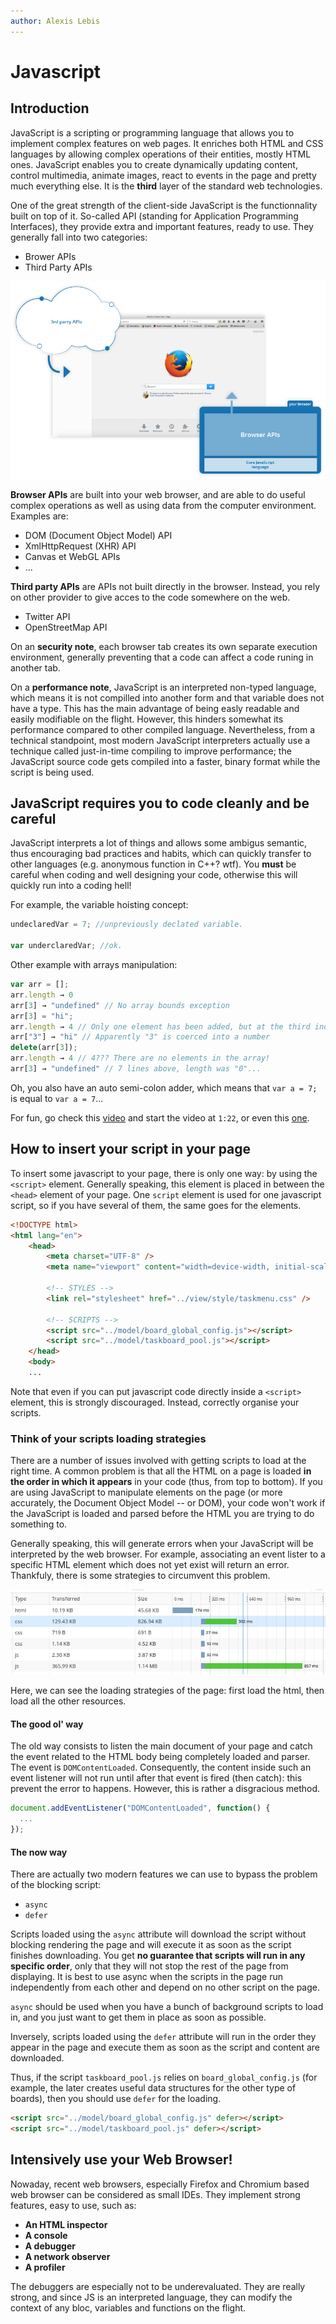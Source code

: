 ```yaml
---
author: Alexis Lebis
---
```

# Javascript 

## Introduction
JavaScript is a scripting or programming language that allows you to implement complex features on web pages. It enriches both HTML and CSS languages by allowing complex operations of their entities, mostly HTML ones. JavaScript enables you to create dynamically updating content, control multimedia, animate images, react to events in the page and pretty much everything else. It is the **third** layer of the standard web technologies.

One of the great strength of the client-side JavaScript is the functionnality built on top of it. So-called API (standing for Application Programming Interfaces), they provide extra and important features, ready to use. They generally fall into two categories:

* Brower APIs
* Third Party APIs

![The two main category of APIs](resources/browser_3rd_api.png)

**Browser APIs** are built into your web browser, and are able to do useful complex operations as well as using data from the computer environment. Examples are:
* DOM (Document Object Model) API
* XmlHttpRequest (XHR) API
* Canvas et WebGL APIs
* ...

**Third party APIs** are APIs not built directly in the browser. Instead, you rely on other provider to give acces to the code somewhere on the web.
* Twitter API
* OpenStreetMap API

On an **security note**, each browser tab creates its own separate execution environment, generally preventing that a code can affect a code runing in another tab.

On a **performance note**, JavaScript is an interpreted non-typed language, which means it is not compilled into another form and that variable does not have a type. This has the main advantage of being easly readable and easily modifiable on the flight. However, this hinders somewhat its performance compared to other compiled language. Nevertheless, from a technical standpoint, most modern JavaScript interpreters actually use a technique called just-in-time compiling to improve performance; the JavaScript source code gets compiled into a faster, binary format while the script is being used.

## JavaScript requires you to code cleanly and be careful
JavaScript interprets a lot of things and allows some ambigus semantic, thus encouraging bad practices and habits, which can quickly transfer to other languages (e.g. anonymous function in C++? wtf). You **must** be careful when coding and well designing your code, otherwise this will quickly run into a coding hell!

For example, the variable hoisting concept:
```js
undeclaredVar = 7; //unpreviously declated variable.

var underclaredVar; //ok.
```

Other example with arrays manipulation:
```js
var arr = [];
arr.length → 0
arr[3] → "undefined" // No array bounds exception
arr[3] = "hi";
arr.length → 4 // Only one element has been added, but at the third index, misleading the length counter
arr["3"] → "hi" // Apparently "3" is coerced into a number
delete(arr[3]);
arr.length → 4 // 4??? There are no elements in the array!
arr[3] → "undefined" // 7 lines above, length was "0"...
```
Oh, you also have an auto semi-colon adder, which means that `var a = 7;` is equal to `var a = 7`...

For fun, go check this [video](https://www.destroyallsoftware.com/talks/wat) and start the video at `1:22`, or even this [one](https://www.destroyallsoftware.com/talks/the-birth-and-death-of-javascript).

## How to insert your script in your page
To insert some javascript to your page, there is only one way: by using the `<script>` element. Generally speaking, this element is placed in between the `<head>` element of your page. One `script` element is used for one javascript script, so if you have several of them, the same goes for the elements.

```html
<!DOCTYPE html>
<html lang="en">
    <head>
        <meta charset="UTF-8" />
        <meta name="viewport" content="width=device-width, initial-scale=1" />

        <!-- STYLES -->
        <link rel="stylesheet" href="../view/style/taskmenu.css" />

        <!-- SCRIPTS -->
        <script src="../model/board_global_config.js"></script>
        <script src="../model/taskboard_pool.js"></script>
    </head>
    <body>
    ...
```

Note that even if you can put javascript code directly inside a `<script>` element, this is strongly discouraged. Instead, correctly organise your scripts.

### Think of your scripts loading strategies
There are a number of issues involved with getting scripts to load at the right time. A common problem is that all the HTML on a page is loaded **in the order in which it appears** in your code (thus, from top to bottom). If you are using JavaScript to manipulate elements on the page (or more accurately, the Document Object Model -- or DOM), your code won't work if the JavaScript is loaded and parsed before the HTML you are trying to do something to.

Generally speaking, this will generate errors when your JavaScript will be interpreted by the web browser. For example, associating an event lister to a specific HTML element which does not yet exist will return an error. Thankfuly, there is some strategies to circumvent this problem.

![Firefox Network Displayer](resources/network_loading.png)

Here, we can see the loading strategies of the page: first load the html, then load all the other resources.

#### The good ol' way
The old way consists to listen the main document of your page and catch the event related to the HTML body being completely loaded and parser. The event is `DOMContentLoaded`. Consequently, the content inside such an event listener will not run until after that event is fired (then catch): this prevent the error to happens.
However, this is rather a disgracious method.

```js
document.addEventListener("DOMContentLoaded", function() {
  ...
});
```

#### The now way
There are actually two modern features we can use to bypass the problem of the blocking script:
* `async`
* `defer`

Scripts loaded using the `async` attribute will download the script without blocking rendering the page and will execute it as soon as the script finishes downloading. You get **no guarantee that scripts will run in any specific order**, only that they will not stop the rest of the page from displaying. It is best to use async when the scripts in the page run independently from each other and depend on no other script on the page.

`async` should be used when you have a bunch of background scripts to load in, and you just want to get them in place as soon as possible.

Inversely, scripts loaded using the `defer` attribute will run in the order they appear in the page and execute them as soon as the script and content are downloaded.

Thus, if the script `taskboard_pool.js` relies on `board_global_config.js` (for example, the later creates useful data structures for the other type of boards), then you should use `defer` for the loading.
```html
<script src="../model/board_global_config.js" defer></script>
<script src="../model/taskboard_pool.js" defer></script>
```

## Intensively use your Web Browser!

Nowaday, recent web browsers, especially Firefox and Chromium based web browser can be considered as small IDEs. They implement strong features, easy to use, such as:
* **An HTML inspector**
* **A console**
* **A debugger**
* **A network observer**
* **A profiler**

The debuggers are especially not to be underevaluated. They are really strong, and since JS is an interpreted language, they can modify the context of any bloc, variables and functions on the flight.

